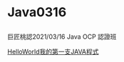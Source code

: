 # Java0316<p>
巨匠桃認2021/03/16 Java OCP 認證班<p>
<a href="https://github.com/I-HSUN/Java0316/blob/master/src/main/java/com/ocp/day01/HelloWorld.java">HelloWorld我的第一支JAVA程式</a>
